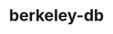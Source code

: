 ---
title: "berkeley-db"
layout: cache
categories: [package, develop]
meta: {"compilers": ["apple-clang@16.0.0", "cce@18.0.0", "gcc@10.2.1", "gcc@10.3.0", "gcc@10.5.0", "gcc@11.1.0", "gcc@11.4.0", "gcc@12.3.0", "gcc@12.4.0", "gcc@13.2.0", "gcc@13.3.0", "gcc@7.3.1", "gcc@7.5.0", "gcc@9.4.0", "intel-oneapi-compilers@2024.1.0", "intel-oneapi-compilers@2025.1.0"], "num_specs": 57, "num_specs_by_stack": {"aws-isc": 1, "aws-isc-aarch64": 1, "aws-pcluster-icelake": 3, "aws-pcluster-neoverse_v1": 2, "aws-pcluster-x86_64_v4": 8, "bootstrap-aarch64-darwin": 2, "bootstrap-x86_64-linux-gnu": 2, "build_systems": 2, "data-vis-sdk": 2, "developer-tools": 1, "developer-tools-aarch64-linux-gnu": 2, "developer-tools-darwin": 2, "developer-tools-manylinux2014": 1, "developer-tools-x86_64_v3-linux-gnu": 2, "e4s": 2, "e4s-cray-rhel": 3, "e4s-cray-sles": 1, "e4s-neoverse-v2": 2, "e4s-neoverse_v1": 1, "e4s-oneapi": 3, "e4s-power": 1, "e4s-rocm-external": 2, "gpu-tests": 3, "hep": 2, "ml-darwin-aarch64-mps": 2, "ml-linux-aarch64-cpu": 2, "ml-linux-aarch64-cuda": 2, "ml-linux-x86_64-cpu": 2, "ml-linux-x86_64-cuda": 2, "ml-linux-x86_64-rocm": 2, "radiuss": 2, "radiuss-aws": 2, "radiuss-aws-aarch64": 6, "root": 57, "tutorial": 4}, "oss": ["amzn2", "centos7", "rhel8", "sequoia", "sle_hpc15", "ubuntu18.04", "ubuntu20.04", "ubuntu22.04", "ubuntu24.04"], "platforms": ["darwin", "linux"], "stacks": ["aws-isc", "aws-isc-aarch64", "aws-pcluster-icelake", "aws-pcluster-neoverse_v1", "aws-pcluster-x86_64_v4", "bootstrap-aarch64-darwin", "bootstrap-x86_64-linux-gnu", "build_systems", "data-vis-sdk", "developer-tools", "developer-tools-aarch64-linux-gnu", "developer-tools-darwin", "developer-tools-manylinux2014", "developer-tools-x86_64_v3-linux-gnu", "e4s", "e4s-cray-rhel", "e4s-cray-sles", "e4s-neoverse-v2", "e4s-neoverse_v1", "e4s-oneapi", "e4s-power", "e4s-rocm-external", "gpu-tests", "hep", "ml-darwin-aarch64-mps", "ml-linux-aarch64-cpu", "ml-linux-aarch64-cuda", "ml-linux-x86_64-cpu", "ml-linux-x86_64-cuda", "ml-linux-x86_64-rocm", "radiuss", "radiuss-aws", "radiuss-aws-aarch64", "root", "tutorial"], "targets": ["aarch64", "neoverse_v1", "neoverse_v2", "ppc64le", "skylake_avx512", "x86_64_v3", "x86_64_v4"], "versions": ["18.1.40"]}
spec_details: [{"compiler": "gcc@11.1.0", "hash": "3hlzumw2lvpchhvtefonihxch4ifboga", "os": "ubuntu20.04", "platform": "linux", "size": "-", "stacks": ["gpu-tests", "root"], "target": "x86_64_v3", "variants": ["build_system=autotools", "+cxx", "~docs", "patches:=26090f4,b231fcc", "+stl"], "versions": ["18.1.40"]}, {"compiler": "gcc@12.3.0", "hash": "4rgkfhizfbkronajqdemz4e2ba4bhgpu", "os": "ubuntu22.04", "platform": "linux", "size": "-", "stacks": ["root", "tutorial"], "target": "x86_64_v3", "variants": ["build_system=autotools", "+cxx", "~docs", "patches:=26090f4,b231fcc", "+stl"], "versions": ["18.1.40"]}, {"compiler": "intel-oneapi-compilers@2024.1.0", "hash": "53si2phmcxxwbqrhhnkzyhcneineyto3", "os": "amzn2", "platform": "linux", "size": "-", "stacks": ["aws-pcluster-x86_64_v4", "root"], "target": "x86_64_v3", "variants": ["build_system=autotools", "+cxx", "~docs", "patches:=26090f4,b231fcc", "+stl"], "versions": ["18.1.40"]}, {"compiler": "intel-oneapi-compilers@2024.1.0", "hash": "5l62ateqoflyuicp7nug4usggjsylicb", "os": "amzn2", "platform": "linux", "size": "-", "stacks": ["aws-pcluster-x86_64_v4", "root"], "target": "x86_64_v4", "variants": ["build_system=autotools", "+cxx", "~docs", "patches:=26090f4,b231fcc", "+stl"], "versions": ["18.1.40"]}, {"compiler": "gcc@11.4.0", "hash": "64e2yakqwoinhifhpkmonhvxxfsf2ktx", "os": "ubuntu22.04", "platform": "linux", "size": "-", "stacks": ["e4s-neoverse-v2", "root"], "target": "neoverse_v2", "variants": ["build_system=autotools", "+cxx", "~docs", "patches:=26090f4,b231fcc", "+stl"], "versions": ["18.1.40"]}, {"compiler": "gcc@7.3.1", "hash": "6mygduzttvm2ho2rlhusamejozdmmjlj", "os": "amzn2", "platform": "linux", "size": "-", "stacks": ["radiuss-aws-aarch64", "root"], "target": "aarch64", "variants": ["build_system=autotools", "+cxx", "~docs", "patches:=26090f4,b231fcc", "+stl"], "versions": ["18.1.40"]}, {"compiler": "apple-clang@16.0.0", "hash": "7qkn3xaah3bukfui6pzqpwatsf4u4c7q", "os": "sequoia", "platform": "darwin", "size": "-", "stacks": ["bootstrap-aarch64-darwin", "developer-tools-darwin", "ml-darwin-aarch64-mps", "root"], "target": "aarch64", "variants": ["build_system=autotools", "+cxx", "~docs", "patches:=26090f4,b231fcc", "+stl"], "versions": ["18.1.40"]}, {"compiler": "gcc@13.2.0", "hash": "7yordkrtewlo7ehbexukx5klfqm33zlb", "os": "ubuntu24.04", "platform": "linux", "size": "-", "stacks": ["bootstrap-x86_64-linux-gnu", "ml-linux-x86_64-cpu", "ml-linux-x86_64-cuda", "ml-linux-x86_64-rocm", "root"], "target": "x86_64_v3", "variants": ["build_system=autotools", "+cxx", "~docs", "patches:=26090f4,b231fcc", "+stl"], "versions": ["18.1.40"]}, {"compiler": "intel-oneapi-compilers@2024.1.0", "hash": "awz2d2cbmwxwzotdiak6iqfgkjgy6z3j", "os": "amzn2", "platform": "linux", "size": "-", "stacks": ["aws-pcluster-x86_64_v4", "root"], "target": "x86_64_v3", "variants": ["build_system=autotools", "+cxx", "~docs", "patches:=26090f4,b231fcc", "+stl"], "versions": ["18.1.40"]}, {"compiler": "gcc@7.3.1", "hash": "bahn4hdp6subsutatexp5qe6jgykpgqy", "os": "amzn2", "platform": "linux", "size": "-", "stacks": ["radiuss-aws", "root"], "target": "x86_64_v3", "variants": ["build_system=autotools", "+cxx", "~docs", "patches:=26090f4,b231fcc", "+stl"], "versions": ["18.1.40"]}, {"compiler": "intel-oneapi-compilers@2025.1.0", "hash": "becsikfxmqwcvbclzl7licxznxcnqqf4", "os": "ubuntu22.04", "platform": "linux", "size": "-", "stacks": ["e4s-oneapi", "root"], "target": "x86_64_v3", "variants": ["build_system=autotools", "+cxx", "~docs", "patches:=26090f4,b231fcc", "+stl"], "versions": ["18.1.40"]}, {"compiler": "cce@18.0.0", "hash": "cebaxnguudiczw66qbhy3xanivz64ly5", "os": "rhel8", "platform": "linux", "size": "-", "stacks": ["e4s-cray-rhel", "root"], "target": "x86_64_v3", "variants": ["build_system=autotools", "+cxx", "~docs", "patches:=26090f4,b231fcc", "+stl"], "versions": ["18.1.40"]}, {"compiler": "gcc@7.3.1", "hash": "dbrptafhpaf2nexl6g752rk5g6lea6uz", "os": "amzn2", "platform": "linux", "size": "-", "stacks": ["aws-pcluster-icelake", "root"], "target": "x86_64_v3", "variants": ["build_system=autotools", "+cxx", "~docs", "patches:=26090f4,b231fcc", "+stl"], "versions": ["18.1.40"]}, {"compiler": "gcc@7.3.1", "hash": "dibadmfppak33jjxncjce7juy4dv2frt", "os": "amzn2", "platform": "linux", "size": "-", "stacks": ["radiuss-aws-aarch64", "root"], "target": "neoverse_v2", "variants": ["build_system=autotools", "+cxx", "~docs", "patches:=26090f4,b231fcc", "+stl"], "versions": ["18.1.40"]}, {"compiler": "gcc@12.4.0", "hash": "e2hcfxhmqvrdwifrf3ifppjdog3vtvzn", "os": "amzn2", "platform": "linux", "size": "-", "stacks": ["aws-pcluster-neoverse_v1", "root"], "target": "neoverse_v1", "variants": ["build_system=autotools", "+cxx", "~docs", "patches:=26090f4,b231fcc", "+stl"], "versions": ["18.1.40"]}, {"compiler": "gcc@13.3.0", "hash": "e73kpjafqweiacmd7m3zbdnbthz3xeix", "os": "rhel8", "platform": "linux", "size": "-", "stacks": ["developer-tools-aarch64-linux-gnu", "root"], "target": "aarch64", "variants": ["build_system=autotools", "+cxx", "~docs", "patches:=26090f4,b231fcc", "+stl"], "versions": ["18.1.40"]}, {"compiler": "gcc@7.3.1", "hash": "eueo7msgnsww2x7zhyszxkixux2oyd23", "os": "amzn2", "platform": "linux", "size": "-", "stacks": ["radiuss-aws", "root"], "target": "x86_64_v3", "variants": ["build_system=autotools", "+cxx", "~docs", "patches:=26090f4,b231fcc", "+stl"], "versions": ["18.1.40"]}, {"compiler": "gcc@7.5.0", "hash": "gpu37eiw6cpxrgau3jv7szf4gqdslmbn", "os": "ubuntu18.04", "platform": "linux", "size": "-", "stacks": ["build_systems", "radiuss", "root"], "target": "x86_64_v3", "variants": ["build_system=autotools", "+cxx", "~docs", "patches:=26090f4,b231fcc", "+stl"], "versions": ["18.1.40"]}, {"compiler": "gcc@7.3.1", "hash": "h5yywlpuyalvjbr4476iduknvi2cd4hg", "os": "amzn2", "platform": "linux", "size": "-", "stacks": ["aws-pcluster-icelake", "root"], "target": "skylake_avx512", "variants": ["build_system=autotools", "+cxx", "~docs", "patches:=26090f4,b231fcc", "+stl"], "versions": ["18.1.40"]}, {"compiler": "gcc@7.3.1", "hash": "hmrmfw5t26isq5qrkjy5lqrs5o4pbdnq", "os": "amzn2", "platform": "linux", "size": "-", "stacks": ["radiuss-aws-aarch64", "root"], "target": "aarch64", "variants": ["build_system=autotools", "+cxx", "~docs", "patches:=26090f4,b231fcc", "+stl"], "versions": ["18.1.40"]}, {"compiler": "cce@18.0.0", "hash": "hmxkivi4gcif4ejcysjl5qopfv3yb5u5", "os": "rhel8", "platform": "linux", "size": "-", "stacks": ["e4s-cray-rhel", "root"], "target": "x86_64_v3", "variants": ["build_system=autotools", "+cxx", "~docs", "patches:=26090f4,b231fcc", "+stl"], "versions": ["18.1.40"]}, {"compiler": "gcc@13.2.0", "hash": "hta3cq5p2g7mhp4yfqeoyrebpkb5vqp4", "os": "ubuntu24.04", "platform": "linux", "size": "-", "stacks": ["bootstrap-x86_64-linux-gnu", "ml-linux-x86_64-cpu", "ml-linux-x86_64-cuda", "ml-linux-x86_64-rocm", "root"], "target": "x86_64_v3", "variants": ["build_system=autotools", "+cxx", "~docs", "patches:=26090f4,b231fcc", "+stl"], "versions": ["18.1.40"]}, {"compiler": "gcc@11.1.0", "hash": "i7hcri4a2gphgppicouiic5ywmqcptfu", "os": "ubuntu20.04", "platform": "linux", "size": "-", "stacks": ["gpu-tests", "root"], "target": "x86_64_v3", "variants": ["build_system=autotools", "+cxx", "~docs", "patches:=26090f4,b231fcc", "+stl"], "versions": ["18.1.40"]}, {"compiler": "gcc@7.3.1", "hash": "izge45265qhitaom4qjkbqb4nwe2k7ty", "os": "amzn2", "platform": "linux", "size": "-", "stacks": ["radiuss-aws-aarch64", "root"], "target": "aarch64", "variants": ["build_system=autotools", "+cxx", "~docs", "patches:=26090f4,b231fcc", "+stl"], "versions": ["18.1.40"]}, {"compiler": "intel-oneapi-compilers@2024.1.0", "hash": "jkai2thd7oqjg5qrpedyee7i5ohxkwyv", "os": "amzn2", "platform": "linux", "size": "-", "stacks": ["aws-pcluster-x86_64_v4", "root"], "target": "x86_64_v4", "variants": ["build_system=autotools", "+cxx", "~docs", "patches:=26090f4,b231fcc", "+stl"], "versions": ["18.1.40"]}, {"compiler": "gcc@10.5.0", "hash": "kwmdmu4ae47256vglbiesrycpbzaajsw", "os": "centos7", "platform": "linux", "size": "-", "stacks": ["developer-tools-x86_64_v3-linux-gnu", "root"], "target": "x86_64_v3", "variants": ["build_system=autotools", "+cxx", "~docs", "patches:=26090f4,b231fcc", "+stl"], "versions": ["18.1.40"]}, {"compiler": "gcc@7.5.0", "hash": "llaqdvpumfpkqkqo5w45qg3pkciaynjy", "os": "ubuntu18.04", "platform": "linux", "size": "-", "stacks": ["build_systems", "radiuss", "root"], "target": "x86_64_v3", "variants": ["build_system=autotools", "+cxx", "~docs", "patches:=26090f4,b231fcc", "+stl"], "versions": ["18.1.40"]}, {"compiler": "intel-oneapi-compilers@2024.1.0", "hash": "lrfmbln4pyj6fg7c2alpc3a25xjhgfju", "os": "amzn2", "platform": "linux", "size": "-", "stacks": ["aws-pcluster-x86_64_v4", "root"], "target": "x86_64_v3", "variants": ["build_system=autotools", "+cxx", "~docs", "patches:=26090f4,b231fcc", "+stl"], "versions": ["18.1.40"]}, {"compiler": "gcc@13.2.0", "hash": "lxmsrd2r6xf5s3eivd3q3zuptwomi3oj", "os": "ubuntu24.04", "platform": "linux", "size": "-", "stacks": ["ml-linux-aarch64-cpu", "ml-linux-aarch64-cuda", "root"], "target": "aarch64", "variants": ["build_system=autotools", "+cxx", "~docs", "patches:=26090f4,b231fcc", "+stl"], "versions": ["18.1.40"]}, {"compiler": "gcc@9.4.0", "hash": "matvknpwzjrigjok76tgswbxfkway7on", "os": "ubuntu20.04", "platform": "linux", "size": "-", "stacks": ["e4s-power", "root"], "target": "ppc64le", "variants": ["build_system=autotools", "+cxx", "~docs", "patches:=26090f4,b231fcc", "+stl"], "versions": ["18.1.40"]}, {"compiler": "gcc@11.4.0", "hash": "nixl7mn7bmielx5nbcaci7w4znbu72wn", "os": "ubuntu22.04", "platform": "linux", "size": "-", "stacks": ["e4s", "e4s-rocm-external", "hep", "root", "tutorial"], "target": "x86_64_v3", "variants": ["build_system=autotools", "+cxx", "~docs", "patches:=26090f4,b231fcc", "+stl"], "versions": ["18.1.40"]}, {"compiler": "gcc@10.3.0", "hash": "nkgw7qqqek6fzam3dfvgctgwn3qhgohs", "os": "sle_hpc15", "platform": "linux", "size": "-", "stacks": ["e4s-cray-sles", "root"], "target": "x86_64_v4", "variants": ["build_system=autotools", "+cxx", "~docs", "patches:=26090f4,b231fcc", "+stl"], "versions": ["18.1.40"]}, {"compiler": "gcc@13.3.0", "hash": "o5in4khz7mgdvsgtuwi2qwbskb4vwmup", "os": "rhel8", "platform": "linux", "size": "-", "stacks": ["developer-tools-aarch64-linux-gnu", "root"], "target": "aarch64", "variants": ["build_system=autotools", "+cxx", "~docs", "patches:=26090f4,b231fcc", "+stl"], "versions": ["18.1.40"]}, {"compiler": "intel-oneapi-compilers@2025.1.0", "hash": "oo4au6vrfgvhgwl5mv2dwoc7dv3lof4r", "os": "ubuntu22.04", "platform": "linux", "size": "-", "stacks": ["e4s-oneapi", "root"], "target": "x86_64_v3", "variants": ["build_system=autotools", "+cxx", "~docs", "patches:=26090f4,b231fcc", "+stl"], "versions": ["18.1.40"]}, {"compiler": "gcc@7.3.1", "hash": "r4wq453fjlxhqr5iaeq2im5jrkdkvgv5", "os": "amzn2", "platform": "linux", "size": "-", "stacks": ["aws-isc-aarch64", "root"], "target": "aarch64", "variants": ["build_system=autotools", "+cxx", "~docs", "patches:=26090f4,b231fcc", "+stl"], "versions": ["18.1.40"]}, {"compiler": "gcc@11.4.0", "hash": "rudv7ggth32chkachk43mjuh3qqcbvd6", "os": "ubuntu22.04", "platform": "linux", "size": "-", "stacks": ["e4s", "e4s-rocm-external", "hep", "root", "tutorial"], "target": "x86_64_v3", "variants": ["build_system=autotools", "+cxx", "~docs", "patches:=26090f4,b231fcc", "+stl"], "versions": ["18.1.40"]}, {"compiler": "gcc@11.1.0", "hash": "sln5z5niievldyed7w5kll4daos3vxij", "os": "ubuntu20.04", "platform": "linux", "size": "-", "stacks": ["gpu-tests", "root"], "target": "x86_64_v3", "variants": ["build_system=autotools", "+cxx", "~docs", "patches:=26090f4,b231fcc", "+stl"], "versions": ["18.1.40"]}, {"compiler": "gcc@7.3.1", "hash": "snebilqcdde4g2x37t3dt4riu666blxi", "os": "amzn2", "platform": "linux", "size": "-", "stacks": ["aws-pcluster-icelake", "root"], "target": "x86_64_v3", "variants": ["build_system=autotools", "+cxx", "~docs", "patches:=26090f4,b231fcc", "+stl"], "versions": ["18.1.40"]}, {"compiler": "gcc@10.5.0", "hash": "srh2xsnw2wdj3xwapc32drrra4dldslh", "os": "centos7", "platform": "linux", "size": "-", "stacks": ["developer-tools-x86_64_v3-linux-gnu", "root"], "target": "x86_64_v3", "variants": ["build_system=autotools", "+cxx", "~docs", "patches:=26090f4,b231fcc", "+stl"], "versions": ["18.1.40"]}, {"compiler": "gcc@10.2.1", "hash": "subumziblrpphep7gnykwve5ty6xe7cl", "os": "centos7", "platform": "linux", "size": "-", "stacks": ["developer-tools-manylinux2014", "root"], "target": "x86_64_v3", "variants": ["build_system=autotools", "+cxx", "~docs", "patches:=26090f4,b231fcc", "+stl"], "versions": ["18.1.40"]}, {"compiler": "cce@18.0.0", "hash": "sv7ufx4sg36ni4j4cnjnu3rou6z3zuct", "os": "rhel8", "platform": "linux", "size": "-", "stacks": ["e4s-cray-rhel", "root"], "target": "x86_64_v3", "variants": ["build_system=autotools", "+cxx", "~docs", "patches:=26090f4,b231fcc", "+stl"], "versions": ["18.1.40"]}, {"compiler": "gcc@11.4.0", "hash": "tyfxl2e5ko5ycxjgxs5324xpsub2mw25", "os": "ubuntu22.04", "platform": "linux", "size": "-", "stacks": ["e4s-neoverse-v2", "root"], "target": "neoverse_v2", "variants": ["build_system=autotools", "+cxx", "~docs", "patches:=26090f4,b231fcc", "+stl"], "versions": ["18.1.40"]}, {"compiler": "gcc@11.1.0", "hash": "u6qc4asv3wzmwpjeuhtm2cwzqigpct2t", "os": "ubuntu20.04", "platform": "linux", "size": "-", "stacks": ["data-vis-sdk", "root"], "target": "x86_64_v3", "variants": ["build_system=autotools", "+cxx", "~docs", "patches:=26090f4,b231fcc", "+stl"], "versions": ["18.1.40"]}, {"compiler": "gcc@12.3.0", "hash": "ukico4qwiess6h2u5enxsr44hlcpk4mq", "os": "ubuntu22.04", "platform": "linux", "size": "-", "stacks": ["root", "tutorial"], "target": "x86_64_v3", "variants": ["build_system=autotools", "+cxx", "~docs", "patches:=26090f4,b231fcc", "+stl"], "versions": ["18.1.40"]}, {"compiler": "gcc@11.4.0", "hash": "urlxhy2jijqkj54ebrkzk5dzgtloaq7h", "os": "ubuntu22.04", "platform": "linux", "size": "-", "stacks": ["e4s-neoverse_v1", "root"], "target": "neoverse_v1", "variants": ["build_system=autotools", "+cxx", "~docs", "patches:=26090f4,b231fcc", "+stl"], "versions": ["18.1.40"]}, {"compiler": "gcc@7.5.0", "hash": "wojvpmckkzxupmb3tlsrnmoflglqz33d", "os": "ubuntu18.04", "platform": "linux", "size": "-", "stacks": ["developer-tools", "root"], "target": "x86_64_v3", "variants": ["build_system=autotools", "+cxx", "~docs", "patches:=26090f4,b231fcc", "+stl"], "versions": ["18.1.40"]}, {"compiler": "gcc@7.3.1", "hash": "wooc6mutlxomqce4itjcqv6sqce3h7fb", "os": "amzn2", "platform": "linux", "size": "-", "stacks": ["aws-isc", "root"], "target": "x86_64_v3", "variants": ["build_system=autotools", "+cxx", "~docs", "patches:=26090f4,b231fcc", "+stl"], "versions": ["18.1.40"]}, {"compiler": "apple-clang@16.0.0", "hash": "wzxutw2277cgaqr53hwievs32tgt4lez", "os": "sequoia", "platform": "darwin", "size": "-", "stacks": ["bootstrap-aarch64-darwin", "developer-tools-darwin", "ml-darwin-aarch64-mps", "root"], "target": "aarch64", "variants": ["build_system=autotools", "+cxx", "~docs", "patches:=26090f4,b231fcc", "+stl"], "versions": ["18.1.40"]}, {"compiler": "intel-oneapi-compilers@2024.1.0", "hash": "x2m5x5qtqmrysyrkgf62ecsebk42pwzs", "os": "amzn2", "platform": "linux", "size": "-", "stacks": ["aws-pcluster-x86_64_v4", "root"], "target": "x86_64_v3", "variants": ["build_system=autotools", "+cxx", "~docs", "patches:=26090f4,b231fcc", "+stl"], "versions": ["18.1.40"]}, {"compiler": "gcc@7.3.1", "hash": "xde225tg7a2auorgl6k7ru2rx3ljh5q7", "os": "amzn2", "platform": "linux", "size": "-", "stacks": ["radiuss-aws-aarch64", "root"], "target": "neoverse_v2", "variants": ["build_system=autotools", "+cxx", "~docs", "patches:=26090f4,b231fcc", "+stl"], "versions": ["18.1.40"]}, {"compiler": "intel-oneapi-compilers@2024.1.0", "hash": "xedks7phjzgqimg7w4qyh5ctk34ao2sh", "os": "amzn2", "platform": "linux", "size": "-", "stacks": ["aws-pcluster-x86_64_v4", "root"], "target": "x86_64_v4", "variants": ["build_system=autotools", "+cxx", "~docs", "patches:=26090f4,b231fcc", "+stl"], "versions": ["18.1.40"]}, {"compiler": "intel-oneapi-compilers@2024.1.0", "hash": "xsfnquuvngijk3jqnlpn2yupoodunz2x", "os": "amzn2", "platform": "linux", "size": "-", "stacks": ["aws-pcluster-x86_64_v4", "root"], "target": "x86_64_v4", "variants": ["build_system=autotools", "+cxx", "~docs", "patches:=26090f4,b231fcc", "+stl"], "versions": ["18.1.40"]}, {"compiler": "gcc@7.3.1", "hash": "ygs3trjfbdhvw32hwcrani4lkok3u52j", "os": "amzn2", "platform": "linux", "size": "-", "stacks": ["radiuss-aws-aarch64", "root"], "target": "neoverse_v1", "variants": ["build_system=autotools", "+cxx", "~docs", "patches:=26090f4,b231fcc", "+stl"], "versions": ["18.1.40"]}, {"compiler": "gcc@12.4.0", "hash": "ymufr3hawwgeib3mnrtuserhvzubiyti", "os": "amzn2", "platform": "linux", "size": "-", "stacks": ["aws-pcluster-neoverse_v1", "root"], "target": "neoverse_v1", "variants": ["build_system=autotools", "+cxx", "~docs", "patches:=26090f4,b231fcc", "+stl"], "versions": ["18.1.40"]}, {"compiler": "gcc@13.2.0", "hash": "z2pp7cp6ad263qao4lub6zuecumvbiyz", "os": "ubuntu24.04", "platform": "linux", "size": "-", "stacks": ["ml-linux-aarch64-cpu", "ml-linux-aarch64-cuda", "root"], "target": "aarch64", "variants": ["build_system=autotools", "+cxx", "~docs", "patches:=26090f4,b231fcc", "+stl"], "versions": ["18.1.40"]}, {"compiler": "gcc@11.1.0", "hash": "zayr66yn247sjcvwawtdonbuvp6mngkj", "os": "ubuntu20.04", "platform": "linux", "size": "-", "stacks": ["data-vis-sdk", "root"], "target": "x86_64_v3", "variants": ["build_system=autotools", "+cxx", "~docs", "patches:=26090f4,b231fcc", "+stl"], "versions": ["18.1.40"]}, {"compiler": "intel-oneapi-compilers@2025.1.0", "hash": "zlddx7yt7nnhhq24mzauey2nocyrh6hc", "os": "ubuntu22.04", "platform": "linux", "size": "-", "stacks": ["e4s-oneapi", "root"], "target": "x86_64_v3", "variants": ["build_system=autotools", "+cxx", "~docs", "patches:=26090f4,b231fcc", "+stl"], "versions": ["18.1.40"]}]
---